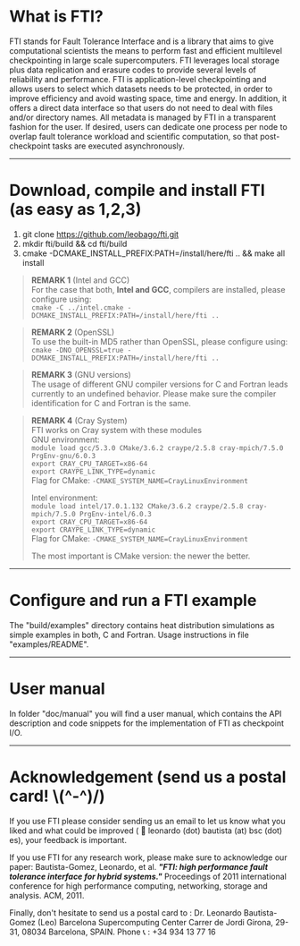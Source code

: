 What is FTI?
=

FTI stands for Fault Tolerance Interface and is a library that aims to give
computational scientists the means to perform fast and efficient multilevel
checkpointing in large scale supercomputers. FTI leverages local storage plus
data replication and erasure codes to provide several levels of reliability and
performance. FTI is application-level checkpointing and allows users to select
which datasets needs to be protected, in order to improve efficiency and avoid
wasting space, time and energy. In addition, it offers a direct data interface
so that users do not need to deal with files and/or directory names.  All
metadata is managed by FTI in a transparent fashion for the user. If desired,
users can dedicate one process per node to overlap fault tolerance workload and
scientific computation, so that post-checkpoint tasks are executed
asynchronously.

---

Download, compile and install FTI (as easy as 1,2,3)
=

 1) git clone https://github.com/leobago/fti.git
 2) mkdir fti/build && cd fti/build
 3) cmake -DCMAKE_INSTALL_PREFIX:PATH=/install/here/fti .. && make all install

> **REMARK 1** (Intel and GCC)  
> For the case that both, **Intel and GCC**, compilers are installed, please configure using:  
> `cmake -C ../intel.cmake -DCMAKE_INSTALL_PREFIX:PATH=/install/here/fti ..`

> **REMARK 2** (OpenSSL)  
> To use the built-in MD5 rather than OpenSSL, please configure using:  
> `cmake -DNO_OPENSSL=true -DCMAKE_INSTALL_PREFIX:PATH=/install/here/fti ..`

> **REMARK 3** (GNU versions)  
> The usage of different GNU compiler versions for C and Fortran leads currently to an undefined behavior. Please make sure the compiler identification for C and Fortran is the same.

> **REMARK 4** (Cray System)  
> FTI works on Cray system with these modules  
> GNU environment:  
> `module load gcc/5.3.0 CMake/3.6.2 craype/2.5.8 cray-mpich/7.5.0 PrgEnv-gnu/6.0.3 `  
> `export CRAY_CPU_TARGET=x86-64`  
> `export CRAYPE_LINK_TYPE=dynamic`  
> Flag for CMake: `-CMAKE_SYSTEM_NAME=CrayLinuxEnvironment`  
>  
> Intel environment:  
> `module load intel/17.0.1.132 CMake/3.6.2 craype/2.5.8 cray-mpich/7.5.0 PrgEnv-intel/6.0.3`  
> `export CRAY_CPU_TARGET=x86-64`  
> `export CRAYPE_LINK_TYPE=dynamic`  
> Flag for CMake: `-CMAKE_SYSTEM_NAME=CrayLinuxEnvironment`  
>  
> The most important is CMake version: the newer the better.  

---

Configure and run a FTI example
=

The "build/examples" directory contains heat distribution simulations as simple
examples in both, C and Fortran. Usage instructions in file "examples/README".

---

User manual
=

In folder "doc/manual" you will find a user manual, which contains the API description and code snippets for the implementation of FTI as checkpoint I/O. 

---

Acknowledgement (send us a postal card! \\(\^-\^)/)
=

If you use FTI please consider sending us an email to let us know what you
liked and what could be improved ( :email: leonardo (dot) bautista (at) bsc (dot) es), 
your feedback is important. 

If you use FTI for any research work, please make sure to acknowledge our paper:
Bautista-Gomez, Leonardo, et al. ***"FTI: high performance fault tolerance interface 
for hybrid systems."*** Proceedings of 2011 international conference for high 
performance computing, networking, storage and analysis. ACM, 2011.  

Finally, don't hesitate to send us a postal card to :
Dr. Leonardo Bautista-Gomez (Leo)
Barcelona Supercomputing Center
Carrer de Jordi Girona, 29-31, 08034 Barcelona, SPAIN.
Phone :telephone_receiver: : +34 934 13 77 16
